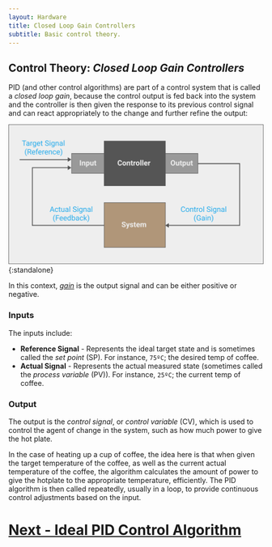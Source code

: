 ```yaml
---
layout: Hardware
title: Closed Loop Gain Controllers
subtitle: Basic control theory.
---
```


## Control Theory: _Closed Loop Gain Controllers_

PID (and other control algorithms) are part of a control system that is called a _closed loop gain_, because the control output is fed back into the system and the controller is then given the response to its previous control signal and can react appropriately to the change and further refine the output:

![Diagram of a closed loop gain system: a target signal (reference) is an input to the controller which outputs a control signal (gain) to the system before feeding the actual signal (feedback) back into the controller input.](../Closed_Loop_Gain_Controller.svg){:standalone}

In this context, [_gain_](https://en.wikipedia.org/wiki/Gain_(electronics)) is the output signal and can be either positive or negative.

### Inputs

The inputs include:

 * **Reference Signal** - Represents the ideal target state and is sometimes called the _set point_ (SP). For instance, `75ºC`; the desired temp of coffee.
 * **Actual Signal** - Represents the actual measured state (sometimes called the _process variable_ (PV)).  For instance, `25ºC`; the current temp of coffee.

### Output

The output is the _control signal_, or _control variable_ (CV), which is used to control the agent of change in the system, such as how much power to give the hot plate.

In the case of heating up a cup of coffee, the idea here is that when given the target temperature of the coffee, as well as the current actual temperature of the coffee, the algorithm calculates the amount of power to give the hotplate to the appropriate temperature, efficiently. The PID algorithm is then called repeatedly, usually in a loop, to provide continuous control adjustments based on the input.

# [Next - Ideal PID Control Algorithm](../Ideal_PID_Algorithm)
